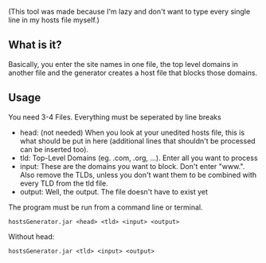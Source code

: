 (This tool was made because I'm lazy and don't want to type every single line in my hosts file myself.)

## What is it?

Basically, you enter the site names in one file, the top level domains in another file and the generator creates a host file that blocks those domains.

## Usage

You need 3-4 Files. Everything must be seperated by line breaks

* head: (not needed) When you look at your unedited hosts file, this is what should be put in here (additional lines that shouldn't be processed can be inserted too).
* tld: Top-Level Domains (eg. .com, .org, ...). Enter all you want to process
* input: These are the domains you want to block. Don't enter "www.". Also remove the TLDs, unless you don't want them to be combined with every TLD from the tld file.
* output: Well, the output. The file doesn't have to exist yet

The program must be run from a command line or terminal.

`hostsGenerator.jar <head> <tld> <input> <output>`

Without head:

`hostsGenerator.jar <tld> <input> <output>`
